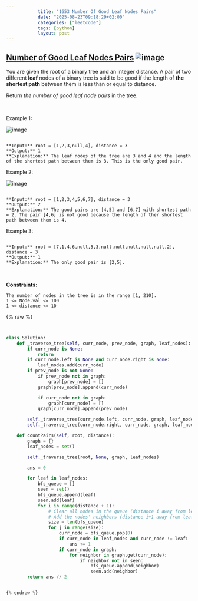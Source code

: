 ```yaml
---
            title: "1653 Number Of Good Leaf Nodes Pairs"
            date: "2025-08-23T09:18:29+02:00"
            categories: ["leetcode"]
            tags: [python]
            layout: post
---
```

            
## [Number of Good Leaf Nodes Pairs](https://leetcode.com/problems/number-of-good-leaf-nodes-pairs) ![image](https://img.shields.io/badge/Difficulty-Medium-orange)

You are given the root of a binary tree and an integer distance. A pair of two different **leaf** nodes of a binary tree is said to be good if the length of **the shortest path** between them is less than or equal to distance.

Return *the number of good leaf node pairs* in the tree.

 

Example 1:

![image](https://assets.leetcode.com/uploads/2020/07/09/e1.jpg)
```

**Input:** root = [1,2,3,null,4], distance = 3
**Output:** 1
**Explanation:** The leaf nodes of the tree are 3 and 4 and the length of the shortest path between them is 3. This is the only good pair.

```

Example 2:

![image](https://assets.leetcode.com/uploads/2020/07/09/e2.jpg)
```

**Input:** root = [1,2,3,4,5,6,7], distance = 3
**Output:** 2
**Explanation:** The good pairs are [4,5] and [6,7] with shortest path = 2. The pair [4,6] is not good because the length of ther shortest path between them is 4.

```

Example 3:

```

**Input:** root = [7,1,4,6,null,5,3,null,null,null,null,null,2], distance = 3
**Output:** 1
**Explanation:** The only good pair is [2,5].

```

 

**Constraints:**

	The number of nodes in the tree is in the range [1, 210].
	1 <= Node.val <= 100
	1 <= distance <= 10

{% raw %}


```python


class Solution:
    def _traverse_tree(self, curr_node, prev_node, graph, leaf_nodes):
        if curr_node is None:
            return
        if curr_node.left is None and curr_node.right is None:
            leaf_nodes.add(curr_node)
        if prev_node is not None:
            if prev_node not in graph:
                graph[prev_node] = []
            graph[prev_node].append(curr_node)

            if curr_node not in graph:
                graph[curr_node] = []
            graph[curr_node].append(prev_node)

        self._traverse_tree(curr_node.left, curr_node, graph, leaf_nodes)
        self._traverse_tree(curr_node.right, curr_node, graph, leaf_nodes)

    def countPairs(self, root, distance):
        graph = {}
        leaf_nodes = set()

        self._traverse_tree(root, None, graph, leaf_nodes)

        ans = 0

        for leaf in leaf_nodes:
            bfs_queue = []
            seen = set()
            bfs_queue.append(leaf)
            seen.add(leaf)
            for i in range(distance + 1):
                # Clear all nodes in the queue (distance i away from leaf node)
                # Add the nodes' neighbors (distance i+1 away from leaf node)
                size = len(bfs_queue)
                for j in range(size):
                    curr_node = bfs_queue.pop(0)
                    if curr_node in leaf_nodes and curr_node != leaf:
                        ans += 1
                    if curr_node in graph:
                        for neighbor in graph.get(curr_node):
                            if neighbor not in seen:
                                bfs_queue.append(neighbor)
                                seen.add(neighbor)
        return ans // 2


{% endraw %}
```
